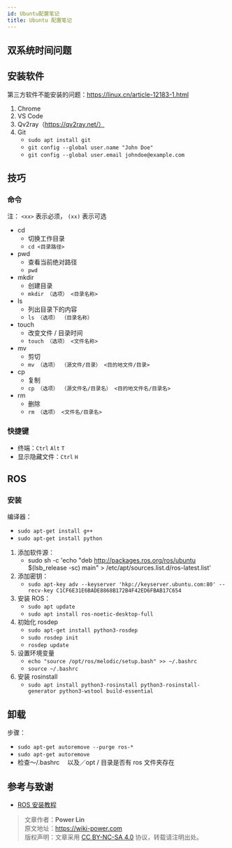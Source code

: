 ```yaml
---
id: Ubuntu配置笔记
title: Ubuntu 配置笔记
---
```


## 双系统时间问题

## 安装软件

第三方软件不能安装的问题：https://linux.cn/article-12183-1.html

1. Chrome
2. VS Code
3. Qv2ray（https://qv2ray.net/）
4. Git
   - `sudo apt install git`
   - `git config --global user.name "John Doe"`
   - `git config --global user.email johndoe@example.com`

## 技巧

### 命令

注： `<xx>` 表示必须， `(xx)` 表示可选

- cd
  - 切换工作目录
  - `cd <目录路径>`
- pwd
  - 查看当前绝对路径
  - `pwd`
- mkdir
  - 创建目录
  - `mkdir （选项） <目录名称>`
- ls
  - 列出目录下的内容
  - `ls （选项） （目录名称）`
- touch
  - 改变文件 / 目录时间
  - `touch （选项） <文件名称>`
- mv
  - 剪切
  - `mv （选项） （源文件/目录） <目的地文件/目录>`
- cp
  - 复制
  - `cp （选项） （源文件名/目录名） <目的地文件名/目录名>`
- rm
  - 删除
  - `rm （选项） <文件名/目录名>`

### 快捷键

- 终端：`Ctrl` `Alt` `T`
- 显示隐藏文件：`Ctrl` `H`

## ROS

### 安装

编译器：

- `sudo apt-get install g++`
- `sudo apt-get install python`

1. 添加软件源：
   - sudo sh -c 'echo "deb http://packages.ros.org/ros/ubuntu $(lsb_release -sc) main" > /etc/apt/sources.list.d/ros-latest.list'
2. 添加密钥：
   - `sudo apt-key adv --keyserver 'hkp://keyserver.ubuntu.com:80' --recv-key C1CF6E31E6BADE8868B172B4F42ED6FBAB17C654`
3. 安装 ROS：
   - `sudo apt update`
   - `sudo apt install ros-noetic-desktop-full`
4. 初始化 rosdep
   - `sudo apt-get install python3-rosdep`
   - `sudo rosdep init`
   - `rosdep update`
5. 设置环境变量
   - `echo "source /opt/ros/melodic/setup.bash" >> ~/.bashrc`
   - `source ~/.bashrc`
6. 安装 rosinstall
   - `sudo apt install python3-rosinstall python3-rosinstall-generator python3-wstool build-essential`

## 卸载

步骤：

- `sudo apt-get autoremove --purge ros-*`
- `sudo apt-get autoremove`
- 检查～/.bashrc 　以及／opt / 目录是否有 ros 文件夹存在

## 参考与致谢

- [ROS 安装教程](https://mp.weixin.qq.com/s?__biz=MzU4Mzc1NDA5Mw==&mid=2247486645&idx=1&sn=8ba442af57060b4d608d4c24d4307921&chksm=fda504b7cad28da11a2dd782b60dce466d53ad8e260f161b1e47f24423cc1e9f9aabc486c7f3&mpshare=1&scene=1&srcid=1125YhpxcX5as5se6rsek2IS&sharer_sharetime=1606233866320&sharer_shareid=57baeb2b96d0cff9b17ac2c15b36602b&key=a402d93e91746f46ae3228f3f1014e2c74a235c331168642475573a82dabce23902b3593a2a240439e9e37cd9b2ceaeab2b3b2130d952ee61260b30c6cad24ab3f1907dd57abfae9934d0c9487ddc4364b41261c6fb7277d94de784fa9718f9f60712a15b25f505ab7105346330f16f4b659970a5143e8aa882da96dc76c0100&ascene=1&uin=MTk5MDUwOTA0Mg%3D%3D&devicetype=Windows+10+x64&version=6300002f&lang=zh_CN&exportkey=A0ZOktA1B68GOdT4vmLQPxA%3D&pass_ticket=b2tffRx7FG4vxDxfZxW7b9rGQf%2FK8YGbZtslM9VWUgnItoiwUPJYOD8ciwJbwx%2BC&wx_header=0)



> 文章作者：**Power Lin**  
> 原文地址：<https://wiki-power.com>  
> 版权声明：文章采用 [CC BY-NC-SA 4.0](https://creativecommons.org/licenses/by/4.0/deed.zh) 协议，转载请注明出处。
